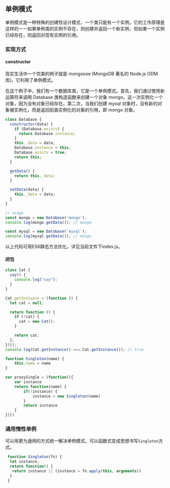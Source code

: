 ## 单例模式

单例模式是一种特殊的创建性设计模式，一个类只能有一个实例。它的工作原理是这样的ーー如果单例类的实例不存在，则创建并返回一个新实例，但如果一个实例已经存在，则返回对现有实例的引用。

### 实现方式

#### constructor

现实生活中一个完美的例子就是 mongoose (MongoDB 著名的 Node.js ODM 库)。它利用了单例模式。

在这个例子中，我们有一个数据库类，它是一个单例模式。首先，我们通过使用新运算符来调用 Database 类构造函数来创建一个对象 mongo。这一次实例化一个对象，因为没有对象已经存在。第二次，当我们创建 mysql 对象时，没有新的对象被实例化，而是返回前面实例化的对象的引用，即 mongo 对象。

```js
class Database {
  constructor(data) {
    if (Database.exists) {
      return Database.instance;
    }
    this._data = data;
    Database.instance = this;
    Database.exists = true;
    return this;
  }

  getData() {
    return this._data;
  }

  setData(data) {
    this._data = data;
  }
}

// usage
const mongo = new Database('mongo');
console.log(mongo.getData()); // mongo

const mysql = new Database('mysql');
console.log(mysql.getData()); // mongo
```

以上代码可用ES6静态方法优化。详见当前文件下index.js。

#### 闭包

```js
class Cat {
  say() {
    console.log("say");
  }
}

Cat.getInstance = (function () {
  let cat = null;

  return function () {
    if (!cat) {
      cat = new Cat();
    }

    return cat;
  };
})();
console.log(Cat.getInstance() === Cat.getInstance()); // true

function Singleton(name) {
    this.name = name
}

var proxySingle = (function(){
    var instance
    return function(name) {
        if(!instance) {
            instance = new Singleton(name)
        }
        return instance
    }
})()
```

### 通用惰性单例

可以用更为通用的方式统一解决单例模式。可以函数式变成思想书写`Singleton`方式。

```js
 function Singleton(fn) {
  let instance;
  return function() {
   return instance || (instance = fn.apply(this, arguments))
  }
 }
```
